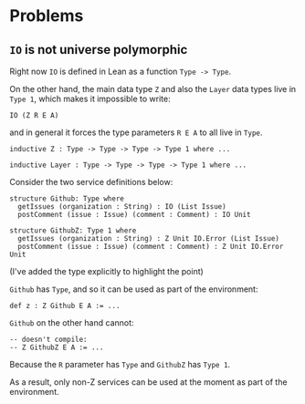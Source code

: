 # Problems

## `IO` is not universe polymorphic

Right now `IO` is defined in Lean as a function `Type -> Type`.

On the other hand, the main data type `Z` and also the `Layer` data types live in `Type 1`, which makes it impossible to    write:

```coq
IO (Z R E A)
```

and in general it forces the type parameters `R E A` to all live in  `Type`.

```coq
inductive Z : Type -> Type -> Type -> Type 1 where ...

inductive Layer : Type -> Type -> Type -> Type 1 where ...
```

Consider the two service definitions below:

```coq
structure Github: Type where
  getIssues (organization : String) : IO (List Issue)
  postComment (issue : Issue) (comment : Comment) : IO Unit

structure GithubZ: Type 1 where
  getIssues (organization : String) : Z Unit IO.Error (List Issue)
  postComment (issue : Issue) (comment : Comment) : Z Unit IO.Error Unit

```

(I've added the type explicitly to highlight the point)

`Github` has `Type`, and so it can be used as part of the environment:

```coq
def z : Z Github E A := ...
```

`Github` on the other hand cannot:

```coq
-- doesn't compile:
-- Z GithubZ E A := ...
```

Because the `R` parameter has `Type` and `GithubZ` has `Type 1`.

As a result, only non-Z services can be used at the moment as part of the environment.











